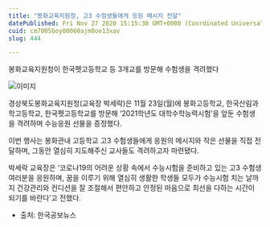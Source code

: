```yaml
---
title: "봉화교육지원청, 고3 수험생들에게 응원 메시지 전달"
datePublished: Fri Nov 27 2020 15:15:30 GMT+0000 (Coordinated Universal Time)
cuid: cm7005boy00060ajm0oe13xav
slug: 444

---
```



봉화교육지원청이 한국펫고등학교 등 3개교를 방문해 수험생을 격려했다

![이미지](https://cdn.hashnode.com/res/hashnode/image/upload/v1739249333713/3f5c4d15-542b-4891-9ed7-a5e7c304d927.jpeg)

경상북도봉화교육지원청(교육장 박세락)은 11월 23일(월)에 봉화고등학교, 한국산림과학고등학교, 한국펫고등학교를 방문해 ‘2021학년도 대학수학능력시험’을 앞둔 수험생을 격려하며 수능응원 선물을 증정했다.

이번 행사는 봉화관내 고등학교 고3 수험생들에게 응원의 메시지와 작은 선물을 직접 전달하며, 그동안 열심히 지도해주신 교사들도 격려하고자 마련됐다.

박세락 교육장은 ‘코로나19의 어려운 상황 속에서 수능시험을 준비하고 있는 고3 수험생 여러분을 응원하며, 꿈을 이루기 위해 열심히 생활한 학생들 모두가 수능시험 치는 날까지 건강관리와 컨디션을 잘 조절해서 편안하고 안정된 마음으로 최선을 다하는 시간이 되기를 바란다’고 전했다.

* 출처: 한국공보뉴스